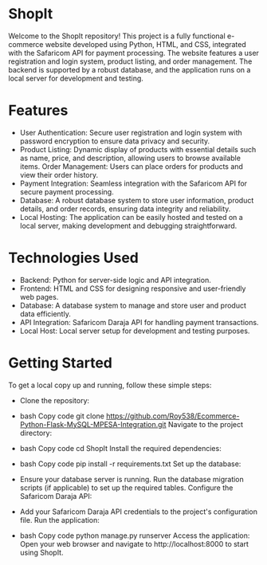 # ShopIt
Welcome to the ShopIt repository! This project is a fully functional e-commerce website developed using Python, HTML, and CSS, integrated with the Safaricom API for payment processing. The website features a user registration and login system, product listing, and order management. The backend is supported by a robust database, and the application runs on a local server for development and testing.

# Features
- User Authentication: Secure user registration and login system with password encryption to ensure data privacy and security.
- Product Listing: Dynamic display of products with essential details such as name, price, and description, allowing users to browse available items.
Order Management: Users can place orders for products and view their order history.
- Payment Integration: Seamless integration with the Safaricom API for secure payment processing.
- Database: A robust database system to store user information, product details, and order records, ensuring data integrity and reliability.
- Local Hosting: The application can be easily hosted and tested on a local server, making development and debugging straightforward.
# Technologies Used
- Backend: Python for server-side logic and API integration.
- Frontend: HTML and CSS for designing responsive and user-friendly web pages.
- Database: A database system to manage and store user and product data efficiently.
- API Integration: Safaricom Daraja API for handling payment transactions.
- Local Host: Local server setup for development and testing purposes.
# Getting Started
To get a local copy up and running, follow these simple steps:

- Clone the repository:

* bash
Copy code
git clone https://github.com/Roy538/Ecommerce-Python-Flask-MySQL-MPESA-Integration.git
Navigate to the project directory:

* bash
Copy code
cd ShopIt
Install the required dependencies:

* bash
Copy code
pip install -r requirements.txt
Set up the database:

- Ensure your database server is running.
Run the database migration scripts (if applicable) to set up the required tables.
Configure the Safaricom Daraja API:

- Add your Safaricom Daraja API credentials to the project's configuration file.
Run the application:

* bash
Copy code
python manage.py runserver
Access the application:
Open your web browser and navigate to http://localhost:8000 to start using ShopIt.